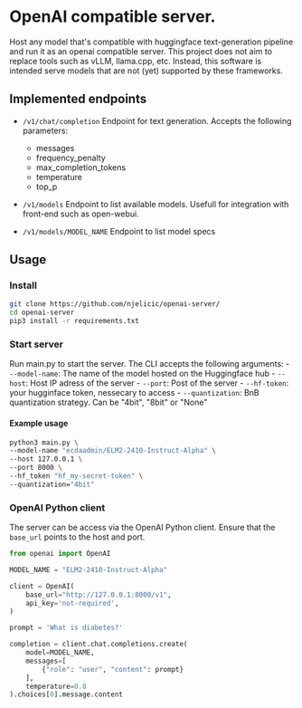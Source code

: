 # OpenAI compatible server.

Host any model that's compatible with huggingface text-generation pipeline and run it as an openai compatible server. This project does not aim to replace tools such as vLLM, llama.cpp, etc. Instead, this software is intended serve models that are not (yet) supported by these frameworks. 

## Implemented endpoints

* `/v1/chat/completion` 
Endpoint for text generation. Accepts the following parameters:
    - messages
    - frequency_penalty
    - max_completion_tokens
    - temperature
    - top_p

* `/v1/models`
Endpoint to list available models. Usefull for integration with front-end such as open-webui.

* `/v1/models/MODEL_NAME`
Endpoint to list model specs

## Usage

### Install
```bash
git clone https://github.com/njelicic/openai-server/
cd openai-server
pip3 install -r requirements.txt
```

### Start server

Run main.py to start the server. The CLI accepts the following arguments:
    - `--model-name`: The name of the model hosted on the Huggingface hub
    - `--host`: Host IP adress of the server
    - `--port`: Post of the server
    - `--hf-token`: your hugginface token, nessecary to access 
    - `--quantization`: BnB quantization strategy. Can be "4bit", "8bit" or "None"

#### Example usage
```bash
python3 main.py \
--model-name "ecdaadmin/ELM2-2410-Instruct-Alpha" \
--host 127.0.0.1 \
--port 8000 \
--hf_token "hf_my-secret-token" \
--quantization="4bit"
```

### OpenAI Python client

The server can be access via the OpenAI Python client. Ensure that the `base_url` points to the host and port.   

```python
from openai import OpenAI

MODEL_NAME = "ELM2-2410-Instruct-Alpha"

client = OpenAI(
    base_url="http://127.0.0.1:8000/v1",
    api_key='not-required',
)

prompt = 'What is diabetes?'

completion = client.chat.completions.create(
    model=MODEL_NAME,
    messages=[
        {"role": "user", "content": prompt}
    ],
    temperature=0.8
).choices[0].message.content
```




